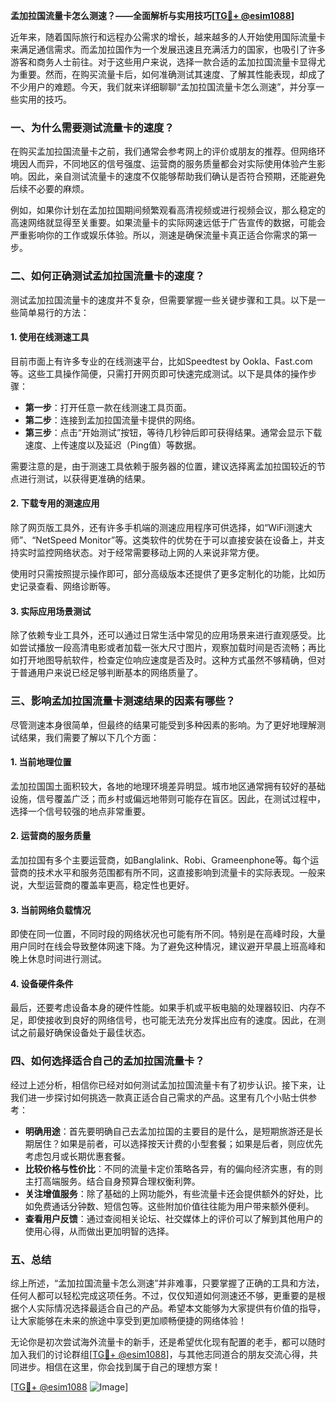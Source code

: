 **孟加拉国流量卡怎么测速？——全面解析与实用技巧[[TG💪+ @esim1088](https://t.me/s/esim1088)]**

近年来，随着国际旅行和远程办公需求的增长，越来越多的人开始使用国际流量卡来满足通信需求。而孟加拉国作为一个发展迅速且充满活力的国家，也吸引了许多游客和商务人士前往。对于这些用户来说，选择一款合适的孟加拉国流量卡显得尤为重要。然而，在购买流量卡后，如何准确测试其速度、了解其性能表现，却成了不少用户的难题。今天，我们就来详细聊聊“孟加拉国流量卡怎么测速”，并分享一些实用的技巧。

### 一、为什么需要测试流量卡的速度？

在购买孟加拉国流量卡之前，我们通常会参考网上的评价或朋友的推荐。但网络环境因人而异，不同地区的信号强度、运营商的服务质量都会对实际使用体验产生影响。因此，亲自测试流量卡的速度不仅能够帮助我们确认是否符合预期，还能避免后续不必要的麻烦。

例如，如果你计划在孟加拉国期间频繁观看高清视频或进行视频会议，那么稳定的高速网络就显得至关重要。如果流量卡的实际网速远低于广告宣传的数据，可能会严重影响你的工作或娱乐体验。所以，测速是确保流量卡真正适合你需求的第一步。

### 二、如何正确测试孟加拉国流量卡的速度？

测试孟加拉国流量卡的速度并不复杂，但需要掌握一些关键步骤和工具。以下是一些简单易行的方法：

#### 1. 使用在线测速工具

目前市面上有许多专业的在线测速平台，比如Speedtest by Ookla、Fast.com等。这些工具操作简便，只需打开网页即可快速完成测试。以下是具体的操作步骤：

- **第一步**：打开任意一款在线测速工具页面。
- **第二步**：连接到孟加拉国流量卡提供的网络。
- **第三步**：点击“开始测试”按钮，等待几秒钟后即可获得结果。通常会显示下载速度、上传速度以及延迟（Ping值）等数据。

需要注意的是，由于测速工具依赖于服务器的位置，建议选择离孟加拉国较近的节点进行测试，以获得更准确的结果。

#### 2. 下载专用的测速应用

除了网页版工具外，还有许多手机端的测速应用程序可供选择，如“WiFi测速大师”、“NetSpeed Monitor”等。这类软件的优势在于可以直接安装在设备上，并支持实时监控网络状态。对于经常需要移动上网的人来说非常方便。

使用时只需按照提示操作即可，部分高级版本还提供了更多定制化的功能，比如历史记录查看、网络诊断等。

#### 3. 实际应用场景测试

除了依赖专业工具外，还可以通过日常生活中常见的应用场景来进行直观感受。比如尝试播放一段高清电影或者加载一张大尺寸图片，观察加载时间是否流畅；再比如打开地图导航软件，检查定位响应速度是否及时。这种方式虽然不够精确，但对于普通用户来说已经足够判断基本的网络质量了。

### 三、影响孟加拉国流量卡测速结果的因素有哪些？

尽管测速本身很简单，但最终的结果可能受到多种因素的影响。为了更好地理解测试结果，我们需要了解以下几个方面：

#### 1. 当前地理位置

孟加拉国国土面积较大，各地的地理环境差异明显。城市地区通常拥有较好的基础设施，信号覆盖广泛；而乡村或偏远地带则可能存在盲区。因此，在测试过程中，选择一个信号较强的地点非常重要。

#### 2. 运营商的服务质量

孟加拉国有多个主要运营商，如Banglalink、Robi、Grameenphone等。每个运营商的技术水平和服务范围都有所不同，这直接影响到流量卡的实际表现。一般来说，大型运营商的覆盖率更高，稳定性也更好。

#### 3. 当前网络负载情况

即使在同一位置，不同时段的网络状况也可能有所不同。特别是在高峰时段，大量用户同时在线会导致整体网速下降。为了避免这种情况，建议避开早晨上班高峰和晚上休息时间进行测试。

#### 4. 设备硬件条件

最后，还要考虑设备本身的硬件性能。如果手机或平板电脑的处理器较旧、内存不足，即使接收到良好的网络信号，也可能无法充分发挥出应有的速度。因此，在测试之前最好确保设备处于最佳状态。

### 四、如何选择适合自己的孟加拉国流量卡？

经过上述分析，相信你已经对如何测试孟加拉国流量卡有了初步认识。接下来，让我们进一步探讨如何挑选一款真正适合自己需求的产品。这里有几个小贴士供参考：

- **明确用途**：首先要明确自己去孟加拉国的主要目的是什么，是短期旅游还是长期居住？如果是前者，可以选择按天计费的小型套餐；如果是后者，则应优先考虑包月或长期优惠套餐。
- **比较价格与性价比**：不同的流量卡定价策略各异，有的偏向经济实惠，有的则主打高端服务。结合自身预算合理权衡利弊。
- **关注增值服务**：除了基础的上网功能外，有些流量卡还会提供额外的好处，比如免费通话分钟数、短信包等。这些附加价值往往能为用户带来额外便利。
- **查看用户反馈**：通过查阅相关论坛、社交媒体上的评价可以了解到其他用户的使用心得，从而做出更加明智的选择。

### 五、总结

综上所述，“孟加拉国流量卡怎么测速”并非难事，只要掌握了正确的工具和方法，任何人都可以轻松完成这项任务。不过，仅仅知道如何测速还不够，更重要的是根据个人实际情况选择最适合自己的产品。希望本文能够为大家提供有价值的指导，让大家能够在未来的旅途中享受到更加顺畅便捷的网络体验！

无论你是初次尝试海外流量卡的新手，还是希望优化现有配置的老手，都可以随时加入我们的讨论群组[[TG💪+ @esim1088](https://t.me/s/esim1088)]，与其他志同道合的朋友交流心得，共同进步。相信在这里，你会找到属于自己的理想方案！

[[TG💪+ @esim1088](https://t.me/s/esim1088) ![Image](https://i.postimg.cc/4NQfJmqS/Snipaste-2025-05-13-00-14-12.png)]